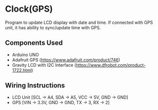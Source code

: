 # Clock(GPS)

Program to update LCD display with date and time.
If connected with GPS unit, it has ability to sync/update time with GPS.

## Components Used

  - Arduino UNO
  - Adafruit GPS (https://www.adafruit.com/product/746)
  - Gravity LCD with I2C Interface (https://www.dfrobot.com/product-1722.html)

## Wiring Instructions
  - LCD Unit [SCL -> A4, SDA -> A5, VCC -> 5V, GND -> GND]
  - GPS [VIN -> 3.3V, GND -> GND, TX -> 3, RX -> 2]
